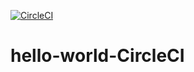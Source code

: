 [![CircleCI](https://circleci.com/gh/circleci/circleci-docs/tree/hello-world-CircleCI.svg?style=svg)](https://circleci.com/gh/circleci/circleci-docs/?branch=circleci-project-setup)
# hello-world-CircleCI